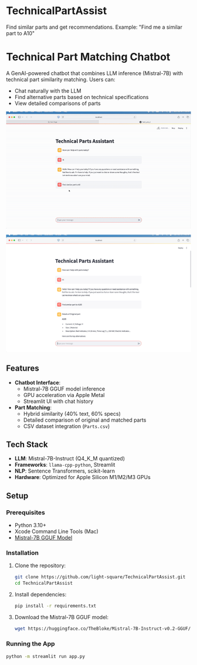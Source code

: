 # TechnicalPartAssist
Find similar parts and get recommendations. Example: "Find me a similar part to A10"
# Technical Part Matching Chatbot

A GenAI-powered chatbot that combines LLM inference (Mistral-7B) with technical part similarity matching. Users can:
- Chat naturally with the LLM
- Find alternative parts based on technical specifications
- View detailed comparisons of parts

[![Demo GIF](/Demo.gif)](https://drive.google.com/file/d/128LQeDj_GK95Oig3s2ou1MINGYuJLwi9/view?usp=share_link)

![Screenshot](/Technical%20Parts%20Assitant.png)

## Features
- **Chatbot Interface**:
  - Mistral-7B GGUF model inference
  - GPU acceleration via Apple Metal
  - Streamlit UI with chat history
- **Part Matching**:
  - Hybrid similarity (40% text, 60% specs)
  - Detailed comparison of original and matched parts
  - CSV dataset integration (`Parts.csv`)

## Tech Stack
- **LLM**: Mistral-7B-Instruct (Q4_K_M quantized)
- **Frameworks**: `llama-cpp-python`, Streamlit
- **NLP**: Sentence Transformers, scikit-learn
- **Hardware**: Optimized for Apple Silicon M1/M2/M3 GPUs

## Setup

### Prerequisites
- Python 3.10+
- Xcode Command Line Tools (Mac)
- [Mistral-7B GGUF Model](https://huggingface.co/TheBloke/Mistral-7B-Instruct-v0.2-GGUF)

### Installation
1. Clone the repository:
   ```bash
   git clone https://github.com/light-square/TechnicalPartAssist.git
   cd TechnicalPartAssist

2. Install dependencies:
   ```bash
   pip install -r requirements.txt

3. Download the Mistral-7B GGUF model:
   ```bash
   wget https://huggingface.co/TheBloke/Mistral-7B-Instruct-v0.2-GGUF/resolve/main/mistral-7b-instruct-v0.2.Q4_K_M.gguf -O model/mistral-7b.Q4_K_M.gguf

### Running the App
```bash
python -m streamlit run app.py